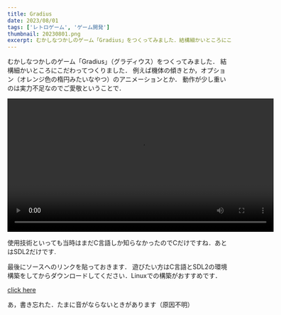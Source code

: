 ```yaml
---
title: Gradius
date: 2023/08/01
tags: ['レトロゲーム', 'ゲーム開発']
thumbnail: 20230801.png
excerpt: むかしなつかしのゲーム「Gradius」をつくってみました．結構細かいところにこだわってつくりました．例えば機体の傾きとか，オプション（オレンジ色の楕円みたいなやつ）のアニメーションとか．
---
```


むかしなつかしのゲーム「Gradius」（グラディウス）をつくってみました．
結構細かいところにこだわってつくりました．
例えば機体の傾きとか，オプション（オレンジ色の楕円みたいなやつ）のアニメーションとか．
動作が少し重いのは実力不足なのでご愛敬ということで．

<video controls width="600">
  <source src="/images/works/20230801.mp4" type="video/mp4">
  お使いのブラウザは動画タグに対応していません。
</video>

使用技術といっても当時はまだC言語しか知らなかったのでCだけですね．あとはSDL2だけです.

最後にソースへのリンクを貼っておきます．
遊びたい方はC言語とSDL2の環境構築をしてからダウンロードしてください．Linuxでの構築がおすすめです．

[click here](https://github.com/k-mysa6505/gradius)

あ，書き忘れた．たまに音がならないときがあります（原因不明）
